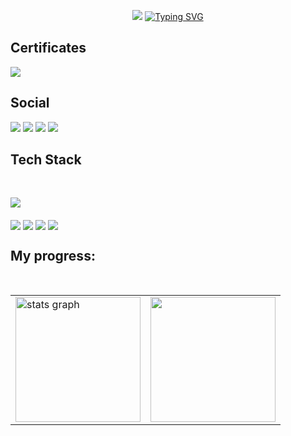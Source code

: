 <p align = "center">
   
<img src = "https://camo.githubusercontent.com/91f3a6ec26ec6a0d05aa5982007e49d4bd11b5d8417ed05002b0ec2b46e25710/68747470733a2f2f63617073756c652d72656e6465722e76657263656c2e6170702f6170693f747970653d776176696e6726636f6c6f723d383430344439266865696768743d39302673656374696f6e3d686561646572">
<a href="https://git.io/typing-svg"><img src="https://readme-typing-svg.herokuapp.com?font=Fira+Code&pause=1000&color=72006D&background=34002200&center=true&vCenter=true&random=true&width=435&lines=Welcome+My+Name+is+Thierrir+Alencar" alt="Typing SVG" /></a>
<p>

## Certificates
<a href="https://app.rocketseat.com.br/certificates/43f08733-e1d4-4676-95cb-acf1ff0613e0"><img src="https://app.rocketseat.com.br/_next/image?url=%2Fassets%2Flogos%2Frocketseat-logo.svg&w=256&q=75" /></a>

## Social
<div style="display: inline_block" align = "center>
<br>
   <a href="https://www.instagram.com/thierriralencar?igsh=MWg5ZDdncjU0NHdwdQ== "><img src="https://img.shields.io/badge/Instagram-purple?style=for-the-badge"></a>
   <a href="https://twitter.com/Ciringa_Men"><img src="https://img.shields.io/badge/Twitter-1DA1F2?style=for-the-badge&logo=twitter&logoColor=white" /></a>
   <a href="https://www.linkedin.com/in/thierrir-alencar-72761b293/"><img src="https://img.shields.io/badge/-LinkedIn-%230077B5?style=for-the-badge&logo=linkedin&logoColor=white" /></a>
   <a href="thierrird95468@gmail.com"><img src="https://img.shields.io/badge/-Gmail-%23333?style=for-the-badge&logo=gmail&logoColor=white" /></a>
</div>


## Tech Stack

<div style="display: inline_block"><br>


  <img align="center" src="https://skillicons.dev/icons?i=js,html,css,gamemakerstudio,lua,mysql,nodejs,sqlite,ts,vscode,postgres,firebase" /> <br><br>
  <img align="center" src="https://img.shields.io/badge/Zod%20⭐--orange?style=for-the-badge&labelColor=orange" />
  <img align="center" src="https://img.shields.io/badge/Prisma%20⭐--blue?style=for-the-badge&labelColor=blue" />
  <img align="center" src="https://img.shields.io/badge/Fastify%20⭐--purple?style=for-the-badge&labelColor=purple" />
  <img align="center" src="https://img.shields.io/badge/Swagger%20⭐--green?style=for-the-badge&labelColor=green" />
</div>

## My progress:

<br>
  
<table width:"100%">
  <tr>
    <td>
      <img src="https://github-readme-stats.vercel.app/api?username=ciringa&hide_title=false&hide_rank=false&bg_color=ffffff00&show_icons=true&card_width=620&include_all_commits=true&count_private=true&disable_animations=false&theme=purple&locale=pt-br&hide_border=true" height="200" alt="stats graph"  />
    </td>
    <td>
      <img src="https://github-readme-stats.vercel.app/api/top-langs/?username=ciringa&bg_color=ffffff00&hide_border=true&locale=pt-br&card_width=380&theme=purple&no-frame=true&langs_count=4" height="200" />
    </td>
  </tr>
</table>

<br>


